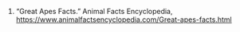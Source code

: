 1. “Great Apes Facts.” Animal Facts Encyclopedia, https://www.animalfactsencyclopedia.com/Great-apes-facts.html

 